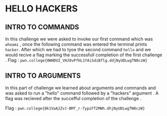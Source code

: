 # HELLO HACKERS

## INTRO TO COMMANDS

In this challenge we were asked to invoke our first command which was `whoami` , once the following command was entered the terminal prints `hacker`.
After which we had to tyoe the second command `hello` and we would recive a flag marking the successfull completion of the first challenge . 
Flag : `pwn.college{0WHDUI_VHJ0vPfHL1YAiSdiBflg.ddjNyUDLwgTN0czW}`

## INTRO TO ARGUMENTS

In this part of challenge we learned about arguments and commands and was asked to run a "hello" command followed by a "hackers" argument . 
A flag was recieved after the succefful completion of the challenge . 

Flag : `pwn.college{8k1VaAJZvJ-BMf_r-7ypiFT2MWh.dhjNyUDLwgTN0czW}`
